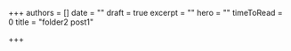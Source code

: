 +++
authors = []
date = ""
draft = true
excerpt = ""
hero = ""
timeToRead = 0
title = "folder2 post1"

+++
